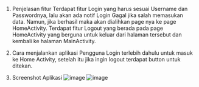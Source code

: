 
1. Penjelasan fitur
   Terdapat fitur Login yang harus sesuai Username dan Passwordnya, lalu akan ada notif Login Gagal jika salah memasukan data. Namun, jika berhasil maka akan dialihkan page nya ke page HomeActivity.
   Terdapat fitur Logout yang berada pada page HomeActivity yang berguna untuk keluar dari halaman tersebut dan kembali ke halaman MainActivity.
   
2. Cara menjalankan aplikasi
   Pengguna Login terlebih dahulu untuk masuk ke Home Activity, setelah itu jika ingin logout terdapat button untuk ditekan.
3. Screenshot Aplikasi
![image](https://github.com/user-attachments/assets/adc84d8a-142e-41f0-9b53-9af3a51001fd)
![image](https://github.com/user-attachments/assets/d97b4833-bcee-4a2d-b8fa-d3d60efda227)
